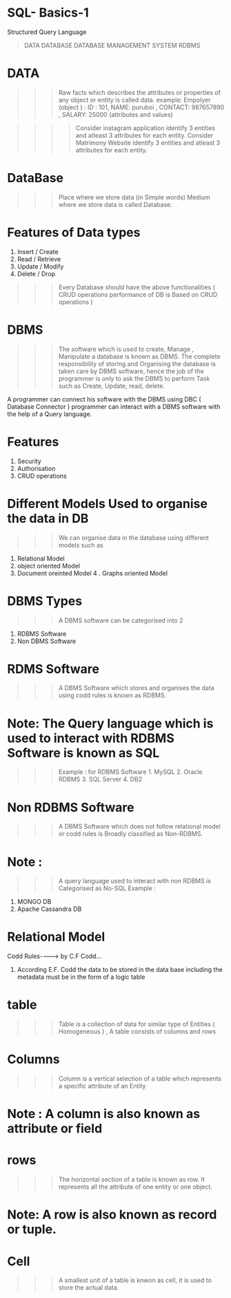 # SQL- Basics-1
Structured Query Language

> DATA 
> DATABASE
> DATABASE MANAGEMENT SYSTEM 
> RDBMS

# DATA
>>> Raw facts which describes the attributes or properties of any object or entity is called data.
 example: Empolyer (object ) : ID : 101, NAME: puruboi , CONTACT: 987657890 , SALARY: 25000 (attributes and values)
 
 >>>> Consider instagram application identify 3 entities and atleast 3 attributes for each entity.
 >>>> Consider Matrimony Website identify 3 entities and atleast 3 attributes for each entity.
 
 # DataBase
 >>> Place where we store data (in Simple words) 
 >>> Medium where we store data is called Database.
 
 # Features of Data types
 1. Insert / Create 
 2. Read / Retrieve 
 3. Update / Modify 
 4. Delete / Drop 
 
 >>> Every Database should have the above functionalities ( CRUD operations performance of DB is Based on CRUD operations )
 
 # DBMS 
  >>> The software which is used to create, Manage , Manipulate a database is known as DBMS. The complete responsibility of storing and Organising the database is taken care by DBMS software, hence the job of the programmer is only to ask the DBMS to perform Task  such as Create, Update, read, delete.
  
  A programmer can connect his software with the DBMS using DBC ( Database Connector ) programmer can interact with a DBMS software with the help of a Query language.
  
  # Features 
  1. Security 
  2. Authorisation 
  3. CRUD operations
  
  # Different Models Used to organise the data in DB 
  >>> We can organise data in the database using different models such as 
  1. Relational Model 
  2. object oriented Model
  3. Document oreinted Model
  4 . Graphs oriented Model
 
 # DBMS Types 
 >>> A DBMS software can be categorised into 2 
 1. RDBMS Software 
 2. Non DBMS Software 
 
 # RDMS Software 
 >>>  A DBMS Software which stores and organises the data using codd rules is known as RDBMS.
 # Note: The Query language which is used to interact with RDBMS Software is known as SQL
 >>> Example : for RDBMS Software 
      1. MySQL 
      2. Oracle RDBMS
      3. SQL Server 
      4. DB2 
      
 # Non RDBMS Software 
 >>> A DBMS Software which does not follow relational model or codd rules is Broadly classified as Non-RDBMS.
 
 # Note :
 >>> A query language used to interact with non RDBMS is Categorised as No-SQL
 Example :
 1. MONGO DB 
 2. Apache Cassandra DB 
 
# Relational Model 

Codd Rules----> by C.F Codd...

1. According E.F. Codd the data to be stored in the data base including the metadata must be in the form of a logic table 

# table 
>>> Table is a collection of data for similar type of Entities ( Homogeneous ) , A table consists of columns and rows 

# Columns 
>>> Column is a vertical selection of a table which represents a specific attribute of an Entity 
# Note : A column is also known as attribute or field 

# rows 
>>> The horizontal section of a table is known as row. It represents all the attribute of one entity or one object.

# Note: A row is also known as record or tuple.

# Cell 
>>> A smallest unit of a table is knwon as cell, it is used to store the actual data.
 
